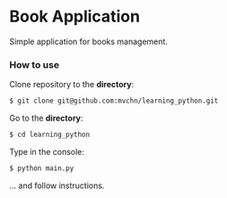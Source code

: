 Book Application
==

Simple application for books management.

### How to use

Clone repository to the __directory__:
```bash
$ git clone git@github.com:mvchn/learning_python.git
```
Go to the  __directory__:
```bash
$ cd learning_python
```
Type in the console:
```bash
$ python main.py
```

... and follow instructions.
